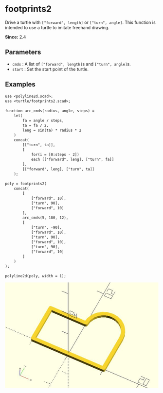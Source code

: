 # footprints2

Drive a turtle with `["forward", length]` or `["turn", angle]`. This function is intended to use a turtle to imitate freehand drawing. 

**Since:** 2.4

## Parameters

- `cmds` : A list of `["forward", length]`s and `["turn", angle]`s.
- `start` : Set the start point of the turtle.

## Examples
	    
	use <polyline2d.scad>;
	use <turtle/footprints2.scad>;
	
	function arc_cmds(radius, angle, steps) = 
		let(
			fa = angle / steps,
			ta = fa / 2,
			leng = sin(ta) * radius * 2
		)
		concat(
			[["turn", ta]],
			[
				for(i = [0:steps - 2])
				each [["forward", leng], ["turn", fa]]
			],
			[["forward", leng], ["turn", ta]]
		);
		
	poly = footprints2(
		concat(
			[
				["forward", 10],
				["turn", 90],
				["forward", 10] 
			], 
			arc_cmds(5, 180, 12),
			[
				["turn", -90],
				["forward", 10],
				["turn", 90],
				["forward", 10],
				["turn", 90],
				["forward", 10]
			]
		)
	);

	polyline2d(poly, width = 1);

![t3d](images/lib2x-footprints2-1.JPG)

